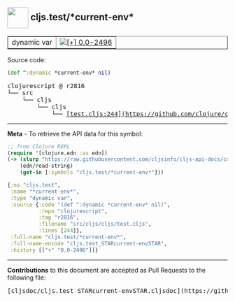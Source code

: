 ## <img width="48px" valign="middle" src="http://i.imgur.com/Hi20huC.png"> cljs.test/\*current-env\*

 <table border="1">
<tr>

<td>dynamic var</td>
<td><a href="https://github.com/cljsinfo/cljs-api-docs/tree/0.0-2496"><img valign="middle" alt="[+] 0.0-2496" src="https://img.shields.io/badge/+-0.0--2496-lightgrey.svg"></a> </td>
</tr>
</table>






Source code:

```clj
(def ^:dynamic *current-env* nil)
```

 <pre>
clojurescript @ r2816
└── src
    └── cljs
        └── cljs
            └── <ins>[test.cljs:244](https://github.com/clojure/clojurescript/blob/r2816/src/cljs/cljs/test.cljs#L244)</ins>
</pre>


---

__Meta__ - To retrieve the API data for this symbol:

```clj
;; from Clojure REPL
(require '[clojure.edn :as edn])
(-> (slurp "https://raw.githubusercontent.com/cljsinfo/cljs-api-docs/catalog/cljs-api.edn")
    (edn/read-string)
    (get-in [:symbols "cljs.test/*current-env*"]))
```

```clj
{:ns "cljs.test",
 :name "*current-env*",
 :type "dynamic var",
 :source {:code "(def ^:dynamic *current-env* nil)",
          :repo "clojurescript",
          :tag "r2816",
          :filename "src/cljs/cljs/test.cljs",
          :lines [244]},
 :full-name "cljs.test/*current-env*",
 :full-name-encode "cljs.test_STARcurrent-envSTAR",
 :history [["+" "0.0-2496"]]}

```

---

__Contributions__ to this document are accepted as Pull Requests to the following file:

 <pre>
[cljsdoc/cljs.test_STARcurrent-envSTAR.cljsdoc](https://github.com/cljsinfo/cljs-api-docs/blob/master/cljsdoc/cljs.test_STARcurrent-envSTAR.cljsdoc)
</pre>


